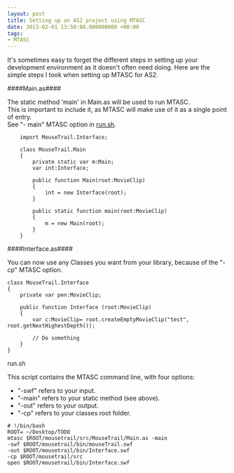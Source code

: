 ```yaml
---
layout: post
title: Setting up an AS2 project using MTASC
date: 2013-02-01 13:50:08.000000000 +00:00
tags:
- MTASC
---
```

It's sometimes easy to forget the different steps in setting up your development environment as it doesn't often need doing. Here are the simple steps I took when setting up MTASC for AS2.

####Main.as####

The static method 'main' in Main.as will be used to run MTASC.  
This is important to include it, as MTASC will make use of it as a single point of entry.  
See "- main" MTASC option in [run.sh](#a0).

```
    import MouseTrail.Interface;
     
    class MouseTrail.Main 
    {
        private static var m:Main;
        var int:Interface;
     
        public function Main(root:MovieClip)
        {
            int = new Interface(root);
        }
     
        public static function main(root:MovieClip)
        {
            m = new Main(root);
        }
    }
```

####Interface.as####

You can now use any Classes you want from your library, because of the "-cp" MTASC option.

```
class MouseTrail.Interface
{
    private var pen:MovieClip;
 
    public function Interface (root:MovieClip)
    {
        var c:MovieClip= root.createEmptyMovieClip("test", root.getNextHighestDepth());
        
        // Do something
    }
}
```

<a name="a0">run.sh</a>


This script contains the MTASC command line, with four options:

- "-swf" refers to your input.
- "-main" refers to your static method (see above).
- "-out" refers to your output.
- "-cp" refers to your classes root folder.

```
# !/bin/bash
ROOT= ~/Desktop/TODO
mtasc $ROOT/mousetrail/src/MouseTrail/Main.as -main 
-swf $ROOT/mousetrail/bin/mouseTrail.swf 
-out $ROOT/mousetrail/bin/Interface.swf 
-cp $ROOT/mousetrail/src
open $ROOT/mousetrail/bin/Interface.swf
```
